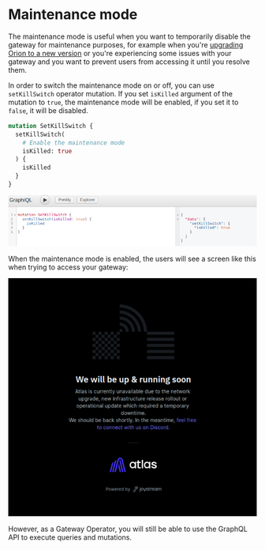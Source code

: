# Maintenance mode

The maintenance mode is useful when you want to temporarily disable the gateway for maintenance purposes, for example when you're [upgrading Orion to a new version](./upgrading-orion.md) or you're experiencing some issues with your gateway and you want to prevent users from accessing it until you resolve them.

In order to switch the maintenance mode on or off, you can use `setKillSwitch` operator mutation. If you set `isKilled` argument of the mutation to `true`, the maintenance mode will be enabled, if you set it to `false`, it will be disabled.

```graphql
mutation SetKillSwitch {
  setKillSwitch(
    # Enable the maintenance mode
    isKilled: true
  ) {
    isKilled
  }
}
```

![image](../assets/kill-switch.png)

When the maintenance mode is enabled, the users will see a screen like this when trying to access your gateway:

![image](../assets/maintenance-mode.png)

However, as a Gateway Operator, you will still be able to use the GraphQL API to execute queries and mutations.